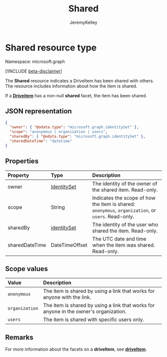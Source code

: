 ﻿---
author: JeremyKelley
description: "The Shared resource indicates a DriveItem has been shared with others."
ms.date: 09/10/2017
title: Shared
localization_priority: Normal
doc_type: resourcePageType
ms.prod: ""
---

# Shared resource type

Namespace: microsoft.graph

[!INCLUDE [beta-disclaimer](../../includes/beta-disclaimer.md)]

The **Shared** resource indicates a DriveItem has been shared with others.
The resource includes information about how the item is shared.

If a [**Driveitem**](driveitem.md) has a non-null **shared** facet, the item has been shared.

## JSON representation

<!-- {
  "blockType": "resource",
  "@odata.type": "microsoft.graph.shared",
  "optionalProperties": [ "sharedBy", "sharedDateTime" ]
}-->

```json
{
  "owner": { "@odata.type": "microsoft.graph.identitySet" },
  "scope": "anonymous | organization | users",
  "sharedBy": { "@odata.type": "microsoft.graph.identitySet" },
  "sharedDateTime": "datetime"
}
```

## Properties

| Property       | Type                          | Description                                                                                        |
| :------------- | :---------------------------- | :------------------------------------------------------------------------------------------------- |
| owner          | [IdentitySet](identityset.md) | The identity of the owner of the shared item. Read-only.                                           |
| scope          | String                        | Indicates the scope of how the item is shared: `anonymous`, `organization`, or `users`. Read-only. |
| sharedBy       | [identitySet](identityset.md) | The identity of the user who shared the item. Read-only.                                           |
| sharedDateTime | DateTimeOffset                | The UTC date and time when the item was shared. Read-only.                                         |

## Scope values

| Value          | Description                                                                           |
| :------------- | :------------------------------------------------------------------------------------ |
| `anonymous`    | The item is shared by using a link that works for anyone with the link.               |
| `organization` | The item is shared by using a link that works for anyone in the owner's organization. |
| `users`        | The item is shared with specific users only.                                          |

## Remarks

For more information about the facets on a **driveItem**, see [**driveItem**](driveitem.md).

<!--
{
  "type": "#page.annotation",
  "description": "The shared facet provides info about shared items.",
  "keywords": "shared,share,item,facet,onedrive",
  "section": "documentation",
  "tocPath": "Facets/Shared",
  "suppressions": []
}
-->
